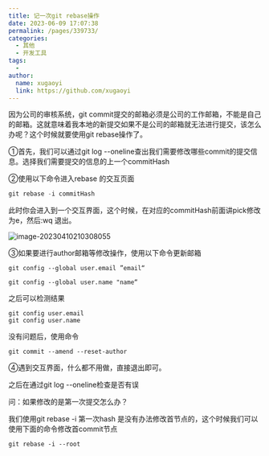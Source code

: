 ```yaml
---
title: 记一次git rebase操作
date: 2023-06-09 17:07:38
permalink: /pages/339733/
categories:
  - 其他
  - 开发工具
tags:
  - 
author: 
  name: xugaoyi
  link: https://github.com/xugaoyi
---
```



因为公司的审核系统，git commit提交的邮箱必须是公司的工作邮箱，不能是自己的邮箱。这就意味着我本地的新提交如果不是公司的邮箱就无法进行提交，该怎么办呢？这个时候就要使用git rebase操作了。

①首先，我们可以通过git log --oneline查出我们需要修改哪些commit的提交信息。选择我们需要提交的信息的上一个commitHash

②使用以下命令进入rebase 的交互页面

```SQL
git rebase -i commitHash
```

此时你会进入到一个交互界面，这个时候，在对应的commitHash前面讲pick修改为e，然后:wq 退出。

![image-20230410210308055](https://2290653824-github-io.oss-cn-hangzhou.aliyuncs.com/undefinedimage-20230410210308055.png)



③如果要进行author邮箱等修改操作，使用以下命令更新邮箱

```git
git config --global user.email ”email“

git config --global user.name "name“  
```

之后可以检测结果

```git
git config user.email
git config user.name
```

没有问题后，使用命令

```git
git commit --amend --reset-author
```

④遇到交互界面，什么都不用做，直接退出即可。

之后在通过git log --oneline检查是否有误



问：如果修改的是第一次提交怎么办？

我们使用git rebase -i 第一次hash 是没有办法修改首节点的，这个时候我们可以使用下面的命令修改首commit节点

```git
git rebase -i --root
```

